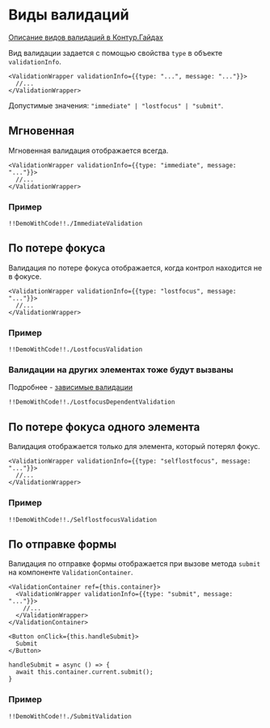 # Виды валидаций

[Описание видов валидаций в Контур.Гайдах](https://guides.kontur.ru/principles/validation/#Vidi_validatsii)

Вид валидации задается с помощью свойства `type` в объекте `validationInfo`.

    <ValidationWrapper validationInfo={{type: "...", message: "..."}}>
      //...
    </ValidationWrapper>

Допустимые значения: `"immediate" | "lostfocus" | "submit"`.

## Мгновенная

Мгновенная валидация отображается всегда.

    <ValidationWrapper validationInfo={{type: "immediate", message: "..."}}>
      //...
    </ValidationWrapper>

### Пример

    !!DemoWithCode!!./ImmediateValidation

## По потере фокуса

Валидация по потере фокуса отображается, когда контрол находится не в фокусе.

    <ValidationWrapper validationInfo={{type: "lostfocus", message: "..."}}>
      //...
    </ValidationWrapper>

### Пример

    !!DemoWithCode!!./LostfocusValidation


### Валидации на других элементах тоже будут вызваны

Подробнее - [зависимые валидации](#/dependent-validation)

    !!DemoWithCode!!./LostfocusDependentValidation

## По потере фокуса одного элемента

Валидация отображается только для элемента, который потерял фокус.

    <ValidationWrapper validationInfo={{type: "selflostfocus", message: "..."}}>
      //...
    </ValidationWrapper>

### Пример

    !!DemoWithCode!!./SelflostfocusValidation

## По отправке формы

Валидация по отправке формы отображается при вызове метода `submit` на компоненте `ValidationContainer`.

    <ValidationContainer ref={this.container}>
      <ValidationWrapper validationInfo={{type: "submit", message: "..."}}>
        //...
      </ValidationWrapper>
    </ValidationContainer>

    <Button onClick={this.handleSubmit}>
      Submit
    </Button>

    handleSubmit = async () => {
      await this.container.current.submit();
    }

### Пример

    !!DemoWithCode!!./SubmitValidation
